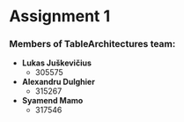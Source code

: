 ﻿# Assignment 1

### Members of TableArchitectures team:

* **Lukas Juškevičius** 
    * 305575
* **Alexandru Dulghier**
    * 315267
* **Syamend Mamo**
    *  317546
